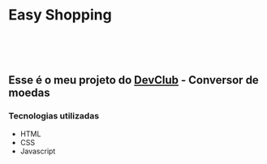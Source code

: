 <h1>Easy Shopping</h1>
<br><br><br>

<h2>Esse é o meu projeto do <a href="https://rodolfomori.com.br/devclub">DevClub</a> - Conversor de moedas</h2>


<h3>Tecnologias utilizadas</h3>
  <ul>
    <li>HTML</li>
    <li>CSS</li>
    <li>Javascript</li>
  </ul>
